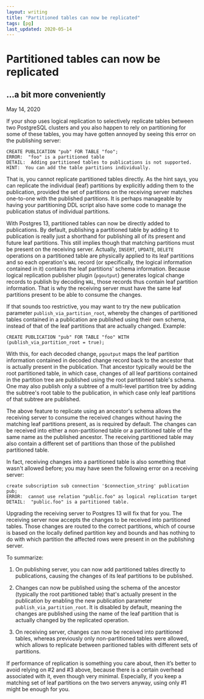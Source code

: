 ```yaml
---
layout: writing
title: "Partitioned tables can now be replicated"
tags: [pg]
last_updated: 2020-05-14
---
```

# Partitioned tables can now be replicated
## ...a bit more conveniently

May 14, 2020

If your shop uses logical replication to selectively replicate tables between two
PostgreSQL clusters and you also happen to rely on partitioning for some of these
tables, you may have gotten annoyed by seeing this error on the publishing server:

```
CREATE PUBLICATION "pub" FOR TABLE "foo";
ERROR:  "foo" is a partitioned table
DETAIL:  Adding partitioned tables to publications is not supported.
HINT:  You can add the table partitions individually.
```

That is, you cannot replicate partitioned tables directly.  As the hint says, you
can replicate the individual (leaf) partitions by explicitly adding them to the
publication, provided the set of partitions on the receiving server matches one-to-one
with the published partitions.  It is perhaps manageable by having your partitioning DDL
script also have some code to manage the publication status of individual
partitions.

With Postgres 13, partitioned tables can now be directly added to publications.
By default, publishing a partitioned table by adding it to publication is really
just a shorthand for publishing all of its present and future leaf partitions.
This still implies though that matching partitions must be present on the receiving
server. Actually, `INSERT`, `UPDATE`, `DELETE` operations on a partitioned table are
physically applied to its leaf partitions and so each operation's `WAL` record
(or specifically, the logical information contained in it) contains the leaf partitions'
schema information.  Because logical replication publisher plugin (`pgoutput`)
generates logical change records to publish by decoding `WAL`, those records thus
contain leaf partition information. That is why the receiving server must have the
same leaf partitions present to be able to consume the changes.

If that sounds too restrictive, you may want to try the new publication parameter
`publish_via_partition_root`, whereby the changes of partitioned tables contained
in a publication are published using their own schema, instead of that of the leaf
partitions that are actually changed.  Example:

```
CREATE PUBLICATION "pub" FOR TABLE "foo" WITH (publish_via_partition_root = true);
```

With this, for each decoded change, `pgoutput` maps the leaf partition information
contained in decoded change record back to the ancestor that is actually present in
the publication.  That ancestor typically would be the root partitioned table,
in which case, changes of all leaf partitions contained in the partition tree are
published using the root partitioned table's schema.  One may also publish only a
subtree of a multi-level partition tree by adding the subtree's root table to the
publication, in which case only leaf partitions of that subtree are published.

The above feature to replicate using an ancestor's schema allows the receiving server
to consume the received changes without having the matching leaf partitions present,
as is required by default.  The changes can be received into either a non-partitioned
table or a partitioned table of the same name as the published ancestor.  The
receiving partitioned table may also contain a different set of partitions than those
of the published partitioned table.

In fact, receiving changes into a partitioned table is also something that wasn't
allowed before; you may have seen the following error on a receiving server:

```
create subscription sub connection '$connection_string' publication pub;
ERROR:  cannot use relation "public.foo" as logical replication target
DETAIL:  "public.foo" is a partitioned table.
```

Upgrading the receiving server to Postgres 13 will fix that for you.  The
receiving server now accepts the changes to be received into partitioned tables.
Those changes are routed to the correct partitions, which of course is
based on the locally defined partition key and bounds and has nothing to do
with which partition the affected rows were present in on the publishing server.

To summarize:

1. On publishing server, you can now add partitioned tables directly to
publications, causing the changes of its leaf partitions to be published.

2. Changes can now be published using the schema of the ancestor (typically the
root partitioned table) that's actually present in the publication by
enabling the new publication parameter `publish_via_partition_root`.  It
is disabled by default, meaning the changes are published using the name
of the leaf partition that is actually changed by the replicated operation.

3. On receiving server, changes can now be received into partitioned tables,
whereas previously only non-partitioned tables were allowed, which allows
to replicate between paritioned tables with different sets of partitions.

If performance of replication is something you care about, then it’s better to
avoid relying on #2 and #3 above, because there is a certain overhead associated
with it, even though very minimal. Especially, if you keep a matching set of
leaf partitions on the two servers anyway, using only #1 might be enough for you.

